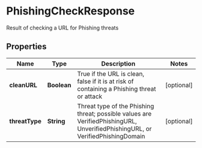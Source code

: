 

# PhishingCheckResponse

Result of checking a URL for Phishing threats

## Properties

| Name | Type | Description | Notes |
|------------ | ------------- | ------------- | -------------|
|**cleanURL** | **Boolean** | True if the URL is clean, false if it is at risk of containing a Phishing threat or attack |  [optional] |
|**threatType** | **String** | Threat type of the Phishing threat; possible values are VerifiedPhishingURL, UnverifiedPhishingURL, or VerifiedPhishingDomain |  [optional] |



